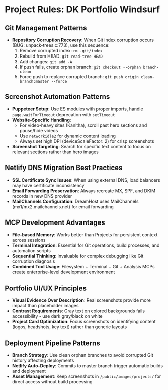 # Project Rules: DK Portfolio Windsurf

## Git Management Patterns
- **Repository Corruption Recovery**: When Git index corruption occurs (BUG: unpack-trees.c:773), use this sequence:
  1. Remove corrupted index: `rm .git/index`
  2. Rebuild from HEAD: `git read-tree HEAD`
  3. Add changes: `git add -A`
  4. If push fails, create orphan branch: `git checkout --orphan branch-clean`
  5. Force push to replace corrupted branch: `git push origin clean-branch:master --force`

## Screenshot Automation Patterns
- **Puppeteer Setup**: Use ES modules with proper imports, handle `page.waitForTimeout` deprecation with `setTimeout`
- **Website-Specific Handling**: 
  - For video-heavy sites (Kanitha), scroll past hero sections and pause/hide videos
  - Use `networkidle2` for dynamic content loading
  - Always set high DPI (deviceScaleFactor: 2) for crisp screenshots
- **Screenshot Targeting**: Search for specific text content to focus on relevant sections rather than hero images

## Netlify DNS Migration Best Practices
- **SSL Certificate Sync Issues**: When using external DNS, load balancers may have certificate inconsistency
- **Email Forwarding Preservation**: Always recreate MX, SPF, and DKIM records in new DNS provider
- **MailChannels Configuration**: DreamHost uses MailChannels (mx1/mx2.mailchannels.net) for email forwarding

## MCP Development Advantages
- **File-based Memory**: Works better than Projects for persistent context across sessions
- **Terminal Integration**: Essential for Git operations, build processes, and automation scripts
- **Sequential Thinking**: Invaluable for complex debugging like Git corruption diagnosis
- **Combined Tool Usage**: Filesystem + Terminal + Git + Analysis MCPs create enterprise-level development environment

## Portfolio UI/UX Principles
- **Visual Evidence Over Description**: Real screenshots provide more impact than placeholder images
- **Contrast Requirements**: Gray text on colored backgrounds fails accessibility - use dark gray/black on white
- **Project Card Optimization**: Focus screenshots on identifying content (logos, headshots, key text) rather than generic layouts

## Deployment Pipeline Patterns
- **Branch Strategy**: Use clean orphan branches to avoid corrupted Git history affecting deployments
- **Netlify Auto-Deploy**: Commits to master branch trigger automatic builds and deployment
- **Asset Management**: Keep screenshots in `/public/images/projects/` for direct access without build processing